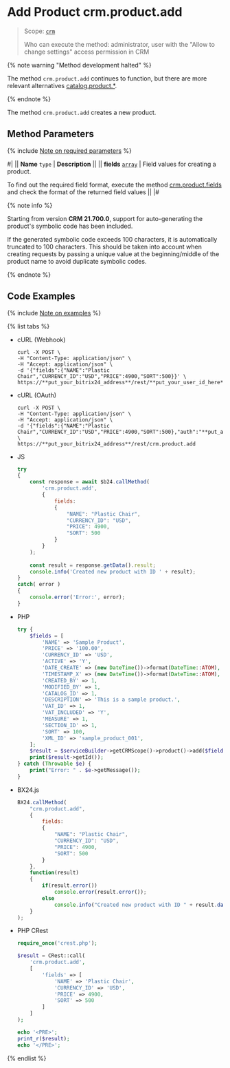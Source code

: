 # Add Product crm.product.add

> Scope: [`crm`](../../../scopes/permissions.md)
>
> Who can execute the method: administrator, user with the "Allow to change settings" access permission in CRM

{% note warning "Method development halted" %}

The method `crm.product.add` continues to function, but there are more relevant alternatives [catalog.product.*](../../../catalog/product/index.md).

{% endnote %}

The method `crm.product.add` creates a new product.

## Method Parameters

{% include [Note on required parameters](../../../../_includes/required.md) %}

#|
|| **Name**
`type` | **Description** ||
|| **fields**
[`array`](../../../data-types.md) | Field values for creating a product.

To find out the required field format, execute the method [crm.product.fields](./crm-product-fields.md) and check the format of the returned field values ||
|#

{% note info %}

Starting from version **CRM 21.700.0**, support for auto-generating the product's symbolic code has been included.

If the generated symbolic code exceeds 100 characters, it is automatically truncated to 100 characters. This should be taken into account when creating requests by passing a unique value at the beginning/middle of the product name to avoid duplicate symbolic codes.

{% endnote %}

## Code Examples

{% include [Note on examples](../../../../_includes/examples.md) %}

{% list tabs %}

- cURL (Webhook)

    ```http
    curl -X POST \
    -H "Content-Type: application/json" \
    -H "Accept: application/json" \
    -d '{"fields":{"NAME":"Plastic Chair","CURRENCY_ID":"USD","PRICE":4900,"SORT":500}}' \
    https://**put_your_bitrix24_address**/rest/**put_your_user_id_here**/**put_your_webhook_here**/crm.product.add
    ```

- cURL (OAuth)

    ```http
    curl -X POST \
    -H "Content-Type: application/json" \
    -H "Accept: application/json" \
    -d '{"fields":{"NAME":"Plastic Chair","CURRENCY_ID":"USD","PRICE":4900,"SORT":500},"auth":"**put_access_token_here**"}' \
    https://**put_your_bitrix24_address**/rest/crm.product.add
    ```

- JS

    ```js
    try
    {
        const response = await $b24.callMethod(
            'crm.product.add',
            {
                fields:
                {
                    "NAME": "Plastic Chair",
                    "CURRENCY_ID": "USD",
                    "PRICE": 4900,
                    "SORT": 500
                }
            }
        );
        
        const result = response.getData().result;
        console.info('Created new product with ID ' + result);
    }
    catch( error )
    {
        console.error('Error:', error);
    }
    ```

- PHP

    ```php        
    try {
        $fields = [
            'NAME' => 'Sample Product',
            'PRICE' => '100.00',
            'CURRENCY_ID' => 'USD',
            'ACTIVE' => 'Y',
            'DATE_CREATE' => (new DateTime())->format(DateTime::ATOM),
            'TIMESTAMP_X' => (new DateTime())->format(DateTime::ATOM),
            'CREATED_BY' => 1,
            'MODIFIED_BY' => 1,
            'CATALOG_ID' => 1,
            'DESCRIPTION' => 'This is a sample product.',
            'VAT_ID' => 1,
            'VAT_INCLUDED' => 'Y',
            'MEASURE' => 1,
            'SECTION_ID' => 1,
            'SORT' => 100,
            'XML_ID' => 'sample_product_001',
        ];
        $result = $serviceBuilder->getCRMScope()->product()->add($fields);
        print($result->getId());
    } catch (Throwable $e) {
        print("Error: " . $e->getMessage());
    }
    ```

- BX24.js

    ```js
    BX24.callMethod(
        "crm.product.add",
        {
            fields:
            {
                "NAME": "Plastic Chair",
                "CURRENCY_ID": "USD",
                "PRICE": 4900,
                "SORT": 500
            }
        },
        function(result)
        {
            if(result.error())
                console.error(result.error());
            else
                console.info("Created new product with ID " + result.data());
        }
    );
    ```

- PHP CRest

    ```php
    require_once('crest.php');

    $result = CRest::call(
        'crm.product.add',
        [
            'fields' => [
                'NAME' => 'Plastic Chair',
                'CURRENCY_ID' => 'USD',
                'PRICE' => 4900,
                'SORT' => 500
            ]
        ]
    );

    echo '<PRE>';
    print_r($result);
    echo '</PRE>';
    ```

{% endlist %}